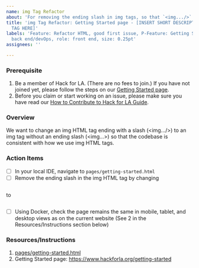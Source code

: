```yaml
---
name: img Tag Refactor
about: 'For removing the ending slash in img tags, so that `<img.../>` becomes `<img..>` '
title: 'img Tag Refactor: Getting Started page - [INSERT SHORT DESCRIPTION OF IMG
  TAG HERE]'
labels: 'Feature: Refactor HTML, good first issue, P-Feature: Getting Started, role:
  back end/devOps, role: front end, size: 0.25pt'
assignees: ''

---
```


### Prerequisite
1. Be a member of Hack for LA. (There are no fees to join.) If you have not joined yet, please follow the steps on our [Getting Started page](https://www.hackforla.org/getting-started).
2. Before you claim or start working on an issue, please make sure you have read our [How to Contribute to Hack for LA Guide](https://github.com/hackforla/website/blob/7f0c132c96f71230b8935759e1f8711ccb340c0f/CONTRIBUTING.md).

### Overview
We want to change an img HTML tag ending with a slash (<img.../>) to an img tag without an ending slash (<img...>) so that the codebase is consistent with how we use img HTML tags.

### Action Items
- [ ] In your local IDE, navigate to `pages/getting-started.html`
- [ ] Remove the ending slash in the img HTML tag by changing
```

```
to
```

```
- [ ] Using Docker, check the page remains the same in mobile, tablet, and desktop views as on the current website (See 2 in the Resources/Instructions section below)

### Resources/Instructions
1. [pages/getting-started.html](https://github.com/hackforla/website/blob/gh-pages/pages/getting-started.html)
2. Getting Started page: https://www.hackforla.org/getting-started
